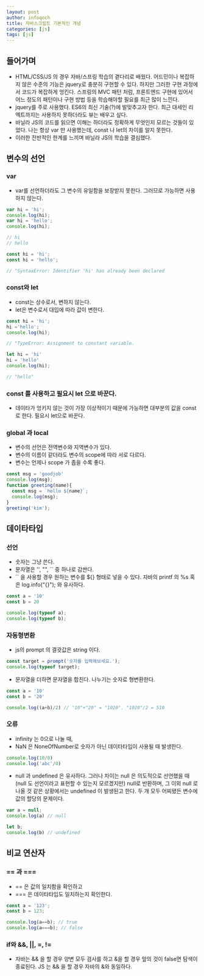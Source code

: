```yaml
---
layout: post
author: infoqoch
title: 자바스크립트 기본적인 개념
categories: [js]
tags: [js]
---
```


## 들어가며
- HTML/CSS/JS 의 경우 자바/스프링 학습의 곁다리로 배웠다. 어드민이나 복잡하지 않은 수준의 기능은 jquery로 충분히 구현할 수 있다. 하지만 그러한 구현 과정에서 코드가 복잡하게 엉킨다. 스프링의 MVC 패턴 처럼, 프론트엔드 구현에 있어서 어느 정도의 패턴이나 구현 방법 등을 학습해야할 필요를 최근 많이 느낀다. 
- jquery를 주로 사용했다. ES6의 최신 기술(?)에 발맞추고자 한다. 최근 대세인 리엑트까지는 사용하지 못하더라도 뷰는 배우고 싶다. 
- 바닐라 JS의 코드를 읽으면 이해는 하더라도 정확하게 무엇인지 모르는 것들이 있었다. 나는 항상 var 만 사용했는데, const 나 let의 차이를 알지 못한다. 
- 이러한 전반적인 한계를 느끼며 바닐라 JS의 학습을 결심했다. 

## 변수의 선언
### var 
- var를 선언하더라도 그 변수의 유일함을 보장받지 못한다. 그러므로 가능하면 사용하지 않는다.

```js
var hi = 'hi';
console.log(hi);
var hi = 'hello';
console.log(hi);

// hi
// hello

const hi = 'hi';
const hi = 'hello';

// "SyntaxError: Identifier 'hi' has already been declared
```

### const와 let
- const는 상수로서, 변하지 않는다. 
- let은 변수로서 대입에 따라 값이 변한다.

```js
const hi = 'hi';
hi ='hello';
console.log(hi);

// "TypeError: Assignment to constant variable.

let hi = 'hi'
hi = 'hello'
console.log(hi);

// "hello"
```

### const 를 사용하고 필요시 let 으로 바꾼다.
- 데이타가 엉키지 않는 것이 가장 이상적이기 때문에 가능하면 대부분의 값을 const로 한다. 필요시 let으로 바꾼다.


### global 과 local
- 변수의 선언은 전역변수와 지역변수가 있다. 
- 변수의 이름이 같더라도 변수의 scope에 따라 서로 다르다. 
- 변수는 언제나 scope 가 좁을 수록 좋다. 

```js
const msg = 'goodjob'
console.log(msg);
function greeting(name){
  const msg = `hello ${name}`;
  console.log(msg);
}
greeting('kim');
```

## 데이타타입
### 선언
- 숫자는 그냥 쓴다.
- 문자열은 '', "", `` 중 하나로 감싼다.
- `` 을 사용할 경우 원하는 변수를 ${} 형태로 넣을 수 있다. 자바의 printf 의 %s 혹은 log.info("{}"); 와 유사하다. 

```js
const a = '10'
const b = 20

console.log(typeof a);
console.log(typeof b);
```

### 자동형변환
- js의 prompt 의 결괏값은 string 이다. 

```js
const target = prompt('숫자를 입력해보세요.');
console.log(typeof target);
```

- 문자열을 더하면 문자열을 합친다. 나누기는 숫자로 형변환한다. 

```js
const a = '10'
const b = '20'

console.log((a+b)/2) // "10"+"20" = "1020". "1020"/2 = 510
```

### 오류 
- infinity 는 0으로 나눌 때,
- NaN 은 NoneOfNumber로 숫자가 아닌 데이타타입이 사용될 때 발생한다.

```js
console.log(10/0)
console.log('abc'/0)
```

- null 과 undefined 은 유사하다. 그러나 차이는 null 은 의도적으로 선언했을 때(null 도 선언이라고 표현할 수 있는지 모르겠지만) null로 반환하며, 그 이외 null 로 나올 것 같은 상황에서는 undefined 이 발생된고 한다. 두 개 모두 어찌됐든 변수에 값의 할당의 문제이다.

```js
var a = null;
console.log(a) // null

let b;
console.log(b) // undefined
```

## 비교 연산자
### == 과 ===
- == 은 값의 일치함을 확인하고
- === 은 데이타타입도 일치하는지 확인한다. 

```js
const a = '123';
const b = 123;

console.log(a==b); // true
console.log(a===b); // false
```

### if와 &&, ||, =, !=
- 자바는 && 을 할 경우 양변 모두 검사를 하고 &을 할 경우 앞의 것이 false면 탐색이 종료된다. JS 는 && 을 할 경우 자바의 &와 동일하다.